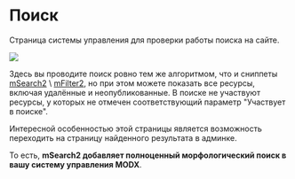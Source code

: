 # Поиск

Страница системы управления для проверки работы поиска на сайте.

[![](https://file.modx.pro/files/f/2/8/f285fee4cd4b72561c289f38fd1677b4s.jpg)](https://file.modx.pro/files/f/2/8/f285fee4cd4b72561c289f38fd1677b4.png)

Здесь вы проводите поиск ровно тем же алгоритмом, что и сниппеты [mSearch2][1] \\ [mFilter2][2], но при этом можете показать все ресурсы, включая удалённые и неопубликованные.
В поиске не участвуют ресурсы, у которых не отмечен соответствующий параметр "Участвует в поиске".

Интересной особенностью этой страницы является возможность переходить на страницу найденного результата в админке.

То есть, **mSearch2 добавляет полноценный морфологический поиск в вашу систему управления MODX**.

[1]: /ru/01_Компоненты/03_mSearch2/01_Сниппеты/01_mSearch2.md
[2]: /ru/01_Компоненты/03_mSearch2/01_Сниппеты/02_mFilter2.md

